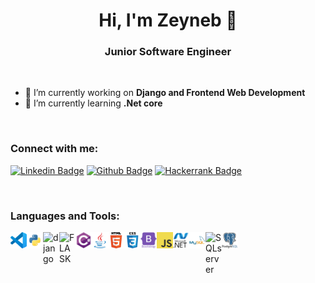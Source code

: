 
<h1 align="center">Hi, I'm Zeyneb 👋</h1>
<h3 align="center">Junior Software Engineer</h3>

<br />

- 🔭 I’m currently working on **Django and Frontend Web Development**
- 🌱 I’m currently learning **.Net core**  

<br />

<h3 align="left">Connect with me:</h3>

[![Linkedin Badge](https://img.shields.io/badge/LinkedIn-0077B5?style=for-the-badge&logo=linkedin&logoColor=white)](https://www.linkedin.com/in/zeyneb-esra-%C3%B6zt%C3%BCrk-aab75b1a2/)   [![Github Badge](https://img.shields.io/badge/GitHub-100000?style=for-the-badge&logo=github&logoColor=white)](https://github.com/zeynebesra/)   [![Hackerrank Badge](https://img.shields.io/badge/-Hackerrank-2EC866?style=for-the-badge&logo=HackerRank&logoColor=white)](https://www.hackerrank.com/zeynebesraozturk) 

<br />

<h3 align="left">Languages and Tools:</h3>

<img align="left" alt="Visual Studio Code" width="26px" src="https://raw.githubusercontent.com/github/explore/80688e429a7d4ef2fca1e82350fe8e3517d3494d/topics/visual-studio-code/visual-studio-code.png" />

<img align="left" alt="Python" width="26px" src="https://raw.githubusercontent.com/github/explore/cebd63002168a05a6a642f309227eefeccd92950/topics/python/python.png" />

<img align="left" alt="django" width="26px" src="https://avatars.githubusercontent.com/u/27804?s=200&v=4" />

<img align="left" alt="FLASK" width="26px" src="https://banner2.cleanpng.com/20180508/qyw/kisspng-flask-python-web-framework-web-application-tutoria-5af1dbb70b6430.1030595115257998630467.jpg" />

<img align="left" alt="csharp" width="26px" src="https://raw.githubusercontent.com/devicons/devicon/master/icons/csharp/csharp-original.svg"  />

 <img align="left" src="https://raw.githubusercontent.com/devicons/devicon/master/icons/java/java-original.svg" alt="java" width="26px" />

<img align="left" alt="HTML5" width="26px" src="https://raw.githubusercontent.com/github/explore/80688e429a7d4ef2fca1e82350fe8e3517d3494d/topics/html/html.png" />

<img align="left" alt="CSS3" width="26px" src="https://raw.githubusercontent.com/github/explore/80688e429a7d4ef2fca1e82350fe8e3517d3494d/topics/css/css.png" />

<img align="left" alt="bootstrap" width="26px" src="https://raw.githubusercontent.com/devicons/devicon/master/icons/bootstrap/bootstrap-plain-wordmark.svg" />

<img align="left" alt="JavaScript" width="26px" src="https://raw.githubusercontent.com/github/explore/80688e429a7d4ef2fca1e82350fe8e3517d3494d/topics/javascript/javascript.png" />

<img align="left" alt="dotnet" width="26px" src="https://raw.githubusercontent.com/devicons/devicon/master/icons/dot-net/dot-net-original-wordmark.svg" />

<img align="left"  width="26px" src="https://raw.githubusercontent.com/devicons/devicon/master/icons/mysql/mysql-original-wordmark.svg" alt="mysql"  />


<img align="left" alt="SQLserver" width="26px" src="https://www.svgrepo.com/show/303229/microsoft-sql-server-logo.svg"  />

<img align="left"  width="26px" src="https://raw.githubusercontent.com/devicons/devicon/master/icons/postgresql/postgresql-original-wordmark.svg" alt="postgresql"  />







<!-- Languages and Tools link -->






